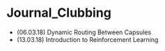 # Journal_Clubbing

* (06.03.18) Dynamic Routing Between Capsules
* (13.03.18) Introduction to Reinforcement Learning
